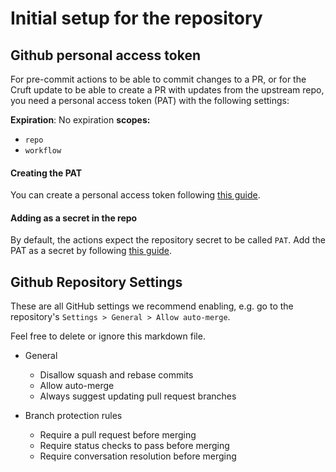# Initial setup for the repository
## Github personal access token
For pre-commit actions to be able to commit changes to a PR, or for the Cruft update to be able to create a PR with updates from the upstream repo, you need a personal access token (PAT) with the following settings:

**Expiration**: No expiration
**scopes:**
* `repo`
* `workflow`

#### Creating the PAT
You can create a personal access token following [this guide](https://docs.github.com/en/enterprise-server@3.4/authentication/keeping-your-account-and-data-secure/creating-a-personal-access-token).

#### Adding as a secret in the repo
By default, the actions expect the repository secret to be called `PAT`. Add the PAT as a secret by following [this guide](https://docs.github.com/en/actions/security-guides/encrypted-secrets#creating-encrypted-secrets-for-a-repository).

## Github Repository Settings
These are all GitHub settings we recommend enabling, e.g. go to the repository's `Settings > General > Allow auto-merge`.

Feel free to delete or ignore this markdown file.

* General
  * Disallow squash and rebase commits
  * Allow auto-merge
  * Always suggest updating pull request branches 

* Branch protection rules
  * Require a pull request before merging
  * Require status checks to pass before merging
  * Require conversation resolution before merging